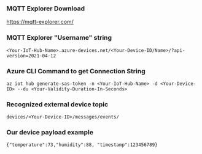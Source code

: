 ### MQTT Explorer Download

https://mqtt-explorer.com/

### MQTT Explorer "Username" string
```
<Your-IoT-Hub-Name>.azure-devices.net/<Your-Device-ID/Name>/?api-version=2021-04-12
```

### Azure CLI Command to get Connection String
```
az iot hub generate-sas-token -n <Your-IoT-Hub-Name> -d <Your-Device-ID> --du <Your-Validity-Duration-In-Seconds>
```

### Recognized external device topic
```
devices/<Your-Device-ID>/messages/events/
```

### Our device payload example
```
{"temperature":73,"humidity":88, "timestamp":123456789}
```
